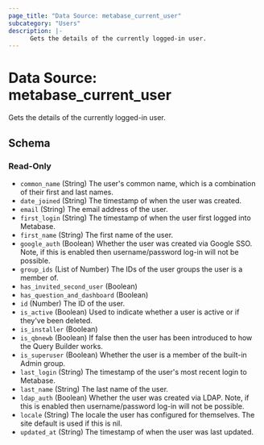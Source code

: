 ```yaml
---
page_title: "Data Source: metabase_current_user"
subcategory: "Users"
description: |-
      Gets the details of the currently logged-in user.
---
```


# Data Source: metabase_current_user

Gets the details of the currently logged-in user.



<!-- schema generated by tfplugindocs -->
## Schema

### Read-Only

- `common_name` (String) The user's common name, which is a combination of their first and last names.
- `date_joined` (String) The timestamp of when the user was created.
- `email` (String) The email address of the user.
- `first_login` (String) The timestamp of when the user first logged into Metabase.
- `first_name` (String) The first name of the user.
- `google_auth` (Boolean) Whether the user was created via Google SSO. Note, if this is enabled then username/password log-in will not be possible.
- `group_ids` (List of Number) The IDs of the user groups the user is a member of.
- `has_invited_second_user` (Boolean)
- `has_question_and_dashboard` (Boolean)
- `id` (Number) The ID of the user.
- `is_active` (Boolean) Used to indicate whether a user is active or if they've been deleted.
- `is_installer` (Boolean)
- `is_qbnewb` (Boolean) If false then the user has been introduced to how the Query Builder works.
- `is_superuser` (Boolean) Whether the user is a member of the built-in Admin group.
- `last_login` (String) The timestamp of the user's most recent login to Metabase.
- `last_name` (String) The last name of the user.
- `ldap_auth` (Boolean) Whether the user was created via LDAP. Note, if this is enabled then username/password log-in will not be possible.
- `locale` (String) The locale the user has configured for themselves. The site default is used if this is nil.
- `updated_at` (String) The timestamp of when the user was last updated.
